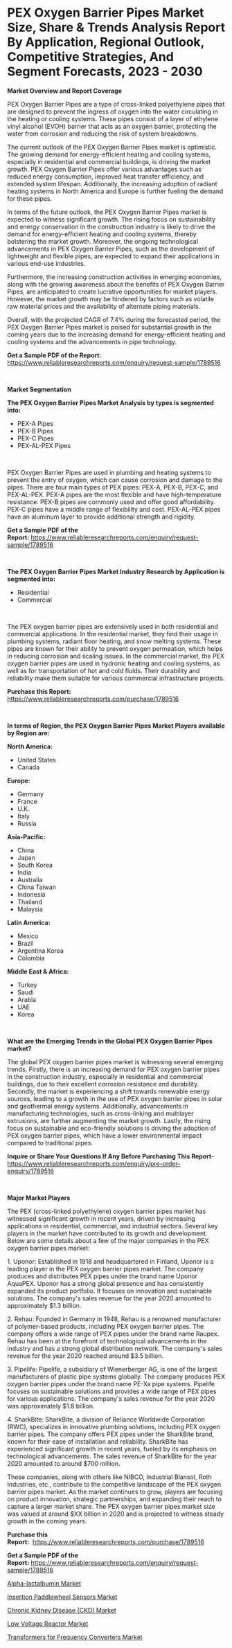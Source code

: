 <p><h1>PEX Oxygen Barrier Pipes Market Size, Share & Trends Analysis Report By Application, Regional Outlook, Competitive Strategies, And Segment Forecasts, 2023 - 2030</h1></p><p><strong>Market Overview and Report Coverage</strong></p>
<p><p>PEX Oxygen Barrier Pipes are a type of cross-linked polyethylene pipes that are designed to prevent the ingress of oxygen into the water circulating in the heating or cooling systems. These pipes consist of a layer of ethylene vinyl alcohol (EVOH) barrier that acts as an oxygen barrier, protecting the water from corrosion and reducing the risk of system breakdowns.</p><p>The current outlook of the PEX Oxygen Barrier Pipes market is optimistic. The growing demand for energy-efficient heating and cooling systems, especially in residential and commercial buildings, is driving the market growth. PEX Oxygen Barrier Pipes offer various advantages such as reduced energy consumption, improved heat transfer efficiency, and extended system lifespan. Additionally, the increasing adoption of radiant heating systems in North America and Europe is further fueling the demand for these pipes.</p><p>In terms of the future outlook, the PEX Oxygen Barrier Pipes market is expected to witness significant growth. The rising focus on sustainability and energy conservation in the construction industry is likely to drive the demand for energy-efficient heating and cooling systems, thereby bolstering the market growth. Moreover, the ongoing technological advancements in PEX Oxygen Barrier Pipes, such as the development of lightweight and flexible pipes, are expected to expand their applications in various end-use industries.</p><p>Furthermore, the increasing construction activities in emerging economies, along with the growing awareness about the benefits of PEX Oxygen Barrier Pipes, are anticipated to create lucrative opportunities for market players. However, the market growth may be hindered by factors such as volatile raw material prices and the availability of alternate piping materials.</p><p>Overall, with the projected CAGR of 7.4% during the forecasted period, the PEX Oxygen Barrier Pipes market is poised for substantial growth in the coming years due to the increasing demand for energy-efficient heating and cooling systems and the advancements in pipe technology.</p></p>
<p><strong>Get a Sample PDF of the Report:</strong> <a href="https://www.reliableresearchreports.com/enquiry/request-sample/1789516">https://www.reliableresearchreports.com/enquiry/request-sample/1789516</a></p>
<p>&nbsp;</p>
<p><strong>Market Segmentation</strong></p>
<p><strong>The PEX Oxygen Barrier Pipes Market Analysis by types is segmented into:</strong></p>
<p><ul><li>PEX-A Pipes</li><li>PEX-B Pipes</li><li>PEX-C Pipes</li><li>PEX-AL-PEX Pipes</li></ul></p>
<p>&nbsp;</p>
<p><p>PEX Oxygen Barrier Pipes are used in plumbing and heating systems to prevent the entry of oxygen, which can cause corrosion and damage to the pipes. There are four main types of PEX pipes: PEX-A, PEX-B, PEX-C, and PEX-AL-PEX. PEX-A pipes are the most flexible and have high-temperature resistance. PEX-B pipes are commonly used and offer good affordability. PEX-C pipes have a middle range of flexibility and cost. PEX-AL-PEX pipes have an aluminum layer to provide additional strength and rigidity.</p></p>
<p><strong>Get a Sample PDF of the Report:</strong>&nbsp;<a href="https://www.reliableresearchreports.com/enquiry/request-sample/1789516">https://www.reliableresearchreports.com/enquiry/request-sample/1789516</a></p>
<p>&nbsp;</p>
<p><strong>The PEX Oxygen Barrier Pipes Market Industry Research by Application is segmented into:</strong></p>
<p><ul><li>Residential</li><li>Commercial</li></ul></p>
<p>&nbsp;</p>
<p><p>The PEX oxygen barrier pipes are extensively used in both residential and commercial applications. In the residential market, they find their usage in plumbing systems, radiant floor heating, and snow melting systems. These pipes are known for their ability to prevent oxygen permeation, which helps in reducing corrosion and scaling issues. In the commercial market, the PEX oxygen barrier pipes are used in hydronic heating and cooling systems, as well as for transportation of hot and cold fluids. Their durability and reliability make them suitable for various commercial infrastructure projects.</p></p>
<p><strong>Purchase this Report:</strong>&nbsp; <a href="https://www.reliableresearchreports.com/purchase/1789516">https://www.reliableresearchreports.com/purchase/1789516</a></p>
<p>&nbsp;</p>
<p><strong>In terms of Region, the PEX Oxygen Barrier Pipes Market Players available by Region are:</strong></p>
<p>
    <p> <strong> North America: </strong>
        <ul>
            <li>United States</li>
            <li>Canada</li>
        </ul>
        </p> 
    <p> <strong> Europe: </strong>
        <ul>
            <li>Germany</li>
            <li>France</li>
            <li>U.K.</li>
            <li>Italy</li>
            <li>Russia</li>
        </ul>
        </p> 
    <p> <strong> Asia-Pacific: </strong>
        <ul>
            <li>China</li>
            <li>Japan</li>
            <li>South Korea</li>
            <li>India</li>
            <li>Australia</li>
            <li>China Taiwan</li>
            <li>Indonesia</li>
            <li>Thailand</li>
            <li>Malaysia</li>
        </ul>
        </p> 
    <p> <strong> Latin America: </strong>
        <ul>
            <li>Mexico</li>
            <li>Brazil</li>
            <li>Argentina Korea</li>
            <li>Colombia</li>
        </ul>
        </p> 
    <p> <strong> Middle East & Africa: </strong>
        <ul>
            <li>Turkey</li>
            <li>Saudi</li>
            <li>Arabia</li>
            <li>UAE</li>
            <li>Korea</li>
        </ul>
    </p>
    </p>
<p>&nbsp;</p>
<p><strong>What are the Emerging Trends in the Global PEX Oxygen Barrier Pipes market?</strong></p>
<p><p>The global PEX oxygen barrier pipes market is witnessing several emerging trends. Firstly, there is an increasing demand for PEX oxygen barrier pipes in the construction industry, especially in residential and commercial buildings, due to their excellent corrosion resistance and durability. Secondly, the market is experiencing a shift towards renewable energy sources, leading to a growth in the use of PEX oxygen barrier pipes in solar and geothermal energy systems. Additionally, advancements in manufacturing technologies, such as cross-linking and multilayer extrusions, are further augmenting the market growth. Lastly, the rising focus on sustainable and eco-friendly solutions is driving the adoption of PEX oxygen barrier pipes, which have a lower environmental impact compared to traditional pipes.</p></p>
<p><strong>Inquire or Share Your Questions If Any Before Purchasing This Report</strong>- <a href="https://www.reliableresearchreports.com/enquiry/pre-order-enquiry/1789516">https://www.reliableresearchreports.com/enquiry/pre-order-enquiry/1789516</a></p>
<p>&nbsp;</p>
<p><strong>Major Market Players</strong></p>
<p><p>The PEX (cross-linked polyethylene) oxygen barrier pipes market has witnessed significant growth in recent years, driven by increasing applications in residential, commercial, and industrial sectors. Several key players in the market have contributed to its growth and development. Below are some details about a few of the major companies in the PEX oxygen barrier pipes market:</p><p>1. Uponor: Established in 1918 and headquartered in Finland, Uponor is a leading player in the PEX oxygen barrier pipes market. The company produces and distributes PEX pipes under the brand name Uponor AquaPEX. Uponor has a strong global presence and has consistently expanded its product portfolio. It focuses on innovation and sustainable solutions. The company's sales revenue for the year 2020 amounted to approximately $1.3 billion.</p><p>2. Rehau: Founded in Germany in 1948, Rehau is a renowned manufacturer of polymer-based products, including PEX oxygen barrier pipes. The company offers a wide range of PEX pipes under the brand name Raupex. Rehau has been at the forefront of technological advancements in the industry and has a strong global distribution network. The company's sales revenue for the year 2020 reached around $3.5 billion.</p><p>3. Pipelife: Pipelife, a subsidiary of Wienerberger AG, is one of the largest manufacturers of plastic pipe systems globally. The company produces PEX oxygen barrier pipes under the brand name PE-Xa pipe systems. Pipelife focuses on sustainable solutions and provides a wide range of PEX pipes for various applications. The company's sales revenue for the year 2020 was approximately $1.8 billion.</p><p>4. SharkBite: SharkBite, a division of Reliance Worldwide Corporation (RWC), specializes in innovative plumbing solutions, including PEX oxygen barrier pipes. The company offers PEX pipes under the SharkBite brand, known for their ease of installation and reliability. SharkBite has experienced significant growth in recent years, fueled by its emphasis on technological advancements. The sales revenue of SharkBite for the year 2020 amounted to around $700 million.</p><p>These companies, along with others like NIBCO, Industrial Blansol, Roth Industries, etc., contribute to the competitive landscape of the PEX oxygen barrier pipes market. As the market continues to grow, players are focusing on product innovation, strategic partnerships, and expanding their reach to capture a larger market share. The PEX oxygen barrier pipes market size was valued at around $XX billion in 2020 and is projected to witness steady growth in the coming years.</p></p>
<p><strong>Purchase this Report:</strong>&nbsp;&nbsp;<a href="https://www.reliableresearchreports.com/purchase/1789516">https://www.reliableresearchreports.com/purchase/1789516</a></p>
<p></p>
<p><strong>Get a Sample PDF of the Report:</strong>&nbsp;<a href="https://www.reliableresearchreports.com/enquiry/request-sample/1789516">https://www.reliableresearchreports.com/enquiry/request-sample/1789516</a></p>
<p><p><a href="https://medium.com/@beauhagenes2023/alpha-lactalbumin-market-size-and-market-trends-complete-industry-overview-2023-to-2030-e1962b34b948">Alpha-lactalbumin Market</a></p><p><a href="https://www.linkedin.com/pulse/decoding-insertion-paddlewheel-sensors-market-deep-dive-latest/">Insertion Paddlewheel Sensors Market</a></p><p><a href="https://medium.com/@norvalolson/chronic-kidney-disease-ckd-market-share-evolution-and-market-growth-trends-2023-2030-bbb7c2931f67">Chronic Kidney Disease (CKD) Market</a></p><p><a href="https://www.linkedin.com/pulse/low-voltage-reactor-market-research-report-unlocks-analysis/">Low Voltage Reactor Market</a></p><p><a href="https://www.linkedin.com/pulse/transformers-frequency-converters-market-challenges-opportunities/">Transformers for Frequency Converters Market</a></p></p>
